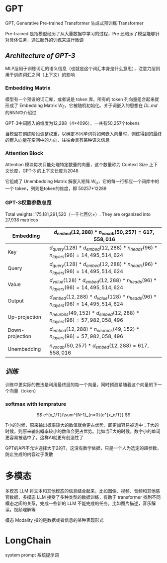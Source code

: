 # GPT

GPT, Generative Pre-trained Transformer 生成式预训练 Transformer

Pre-trained 是指模型经历了从大量数据中学习的过程，Pre 还暗示了模型能够针对具体任务，通过额外的训练来进行微调

## *Architecture of GPT-3*

MLP层用于训练词汇的语义信息（也就是这个词汇本身是什么意思），注意力层则用于训练词汇之间（上下文）的影响

### Embedding Matrix

模型有一个预设的词汇库，或者说是 token 库。所有的 token 列向量组合起来就形成了 Embedding Matrix $W_E$，它被随机初始化。关于词嵌入的思想在 *DL.md* 的RNN中介绍过

GPT-3中词嵌入的维度为12,288（4\*4096），一共有50,257个tokens

当模型在训练阶段调整权重，以确定不同单词将如何嵌入向量时，训练得到的最终的嵌入向量在空间中的方向，往往会具有某种语义信息

### Attention Block

Attention 模块每次只能处理特定数量的向量，这个数量称为 Context Size 上下文长度，GPT-3 的上下文长度为2048

它组成了 Unembedding Matrix 解嵌入矩阵 $W_U$，它的每一行都应一个词库中的一个 token，列则是token的维度，即 50257*12288

### GPT-3权重参数总览



Total weights: 175,181,291,520（一千七百亿+）. They are organized into 27,938 matrices

| Embedding       | $d_{embed}(12,288)*n_{vocab}(50,257)=617,558,016$            |
| --------------- | ------------------------------------------------------------ |
| Key             | $d_{query}(128)*d_{embed}(12,288)*n_{heads}(96)*n_{layers}(96)=14,495,514,624$ |
| Query           | $d_{query}(128)*d_{embed}(12,288)*n_{heads}(96)*n_{layers}(96)=14,495,514,624$ |
| Value           | $d_{value}(128)*d_{embed}(12,288)*n_{heads}(96)*n_{layers}(96)=14,495,514,624$ |
| Output          | $d_{embed}(12,288)*d_{value}(128)*n_{heads}(96)*n_{layers}(96)=14,495,514,624$ |
| Up-projection   | $n_{neurons}(49,152)*d_{embed}(12,288)*n_{layers}(96)=57,982,058,496$ |
| Down-projection | $d_{embed}(12,288)*n_{neurons}(49,152)*n_{layers}(96)=57,982,058,496$ |
| Unembedding     | $n_{vocab}(50,257)*d_{embed}(12,288)=617,558,016$            |

## *训练*

训练中更实际的做法是利用最终层的每一个向量，同时预测紧随着这个向量的下一个向量（token）

### softmax with temprature

$$
e^{x_1/T}/\sum^{N-1}_{n=0}{e^{x_n/T}}
$$

T小的时候，原来输出概率较大的数值就会更占优势，即更加容易被选中；T大的时候，则原来输出概率较小的数值会更占优势。比如当T大的时候，数字小的单词更容易被选中了，这样AI就更有创造性了

GPT的API不允许选择大于2的T，这没有数学依据，只是一个人为选定的超参数，防止生成的内容过于发散

# 多模态

多模态 LLM 将文本和其他模态的信息结合起来，比如图像、视频、音频和其他感官数据，多模态 LLM 接受了多种类型的数据训练，有助于 transformer 找到不同模态之间的关系，完成一些新的 LLM 不能完成的任务，比如图片描述，音乐解读，视频理解等

模态 Modality 指的是数据或者信息的某种表现形式

# LongChain

system prompt 系统提示词